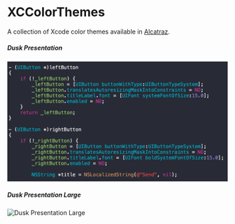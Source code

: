 # XCColorThemes

A collection of Xcode color themes available in [Alcatraz](http://alcatraz.io/).

##### Dusk Presentation
![Dusk Presentation](Screenshots/screenshot-dusk-presentation@2x.png)

##### Dusk Presentation Large
![Dusk Presentation Large](screenshot-dusk-presentation-large@2x.png)
